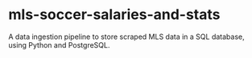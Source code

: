 # mls-soccer-salaries-and-stats
A data ingestion pipeline to store scraped MLS data in a SQL database, using Python and PostgreSQL.
